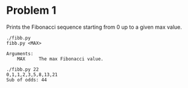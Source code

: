 # Problem 1

Prints the Fibonacci sequence starting from 0 up to a given max value.

```
./fibb.py
fibb.py <MAX>

Arguments:
    MAX     The max Fibonacci value.

./fibb.py 22
0,1,1,2,3,5,8,13,21
Sub of odds: 44
```